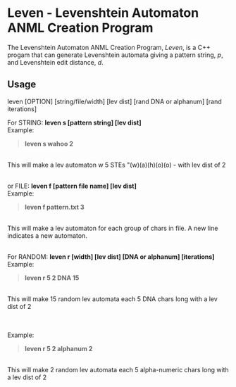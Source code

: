 # Leven - Levenshtein Automaton ANML Creation Program

The Levenshtein Automaton ANML Creation Program, *Leven*, is a C++ progam that can generate Levenshtein automata giving a pattern string, *p*, and Levenshtein edit distance, *d*.


## Usage

leven [OPTION] [string/file/width] [lev dist] [rand DNA or alphanum] [rand iterations]

For STRING: **leven s [pattern string] \[lev dist]**
<br />Example: 
>**leven s wahoo 2**
<p><br />This will make a lev automaton w 5 STEs "(w)(a)(h)(o)(o) - with lev dist of 2</p>

<br />or FILE: **leven f [pattern file name] [lev dist]**
<br />Example: 
>**leven f pattern.txt 3**
<p><br />This will make a lev automaton for each group of chars in file. A new line indicates a new automaton.</p>
  
<br />For RANDOM: **leven r [width] \[lev dist] [DNA or alphanum] [iterations]**
<br />Example: 
>**leven r 5 2 DNA 15**
<p><br />This will make 15 random lev automata each 5 DNA chars long with a lev dist of 2</p>

<br /><br />Example: 
>**leven r 5 2 alphanum 2**
<p><br />This will make 2 random lev automata each 5 alpha-numeric chars long with a lev dist of 2</p>


